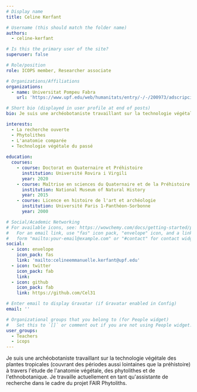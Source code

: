 ```yaml
---
# Display name
title: Celine Kerfant

# Username (this should match the folder name)
authors:
  - celine-kerfant

# Is this the primary user of the site?
superuser: false

# Role/position
role: ICOPS member, Researcher associate

# Organizations/Affiliations
organizations:
  - name: Universitat Pompeu Fabra
    url: 'https://www.upf.edu/web/humanitats/entry/-/-/200973/adscripcion/c%C3%A9line-emmanuelle-kerfant'

# Short bio (displayed in user profile at end of posts)
bio: Je suis une archéobotaniste travaillant sur la technologie végétale des plantes tropicales (couvrant des périodes aussi lointaines que la préhistoire) à travers l'étude de l'anatomie végétale, des phytolithes et de l'ethnobotanique.  Je travaille actuellement en tant qu'assistante de recherche dans le cadre du projet FAIR Phytoliths.

interests:
  - La recherche ouverte
  - Phytolithes
  - L'anatomie comparée
  - Technologie végétale du passé
  
education:
  courses:
    - course: Doctorat en Quaternaire et Préhistoire
      institution: Université Rovira i Virgili 
      year: 2020
    - course: Maîtrise en sciences du Quaternaire et de la Préhistoire
      institution: National Museum of Natural History
      year: 2015
    - course: Licence en histoire de l'art et archéologie  
      institution: Université Paris 1-Panthéon-Sorbonne
      year: 2000

# Social/Academic Networking
# For available icons, see: https://wowchemy.com/docs/getting-started/page-builder/#icons
#   For an email link, use "fas" icon pack, "envelope" icon, and a link in the
#   form "mailto:your-email@example.com" or "#contact" for contact widget.
social:
  - icon: envelope
    icon_pack: fas
    link: 'mailto:celineemmanuelle.kerfant@upf.edu'
  - icon: twitter
    icon_pack: fab
    link: 
  - icon: github
    icon_pack: fab
    link: https://github.com/Cel31

# Enter email to display Gravatar (if Gravatar enabled in Config)
email: ''

# Organizational groups that you belong to (for People widget)
#   Set this to `[]` or comment out if you are not using People widget.
user_groups:
  - Teachers
  - icops
---
```


Je suis une archéobotaniste travaillant sur la technologie végétale des plantes tropicales (couvrant des périodes aussi lointaines que la préhistoire) à travers l'étude de l'anatomie végétale, des phytolithes et de l'ethnobotanique.  Je travaille actuellement en tant qu'assistante de recherche dans le cadre du projet FAIR Phytoliths.
